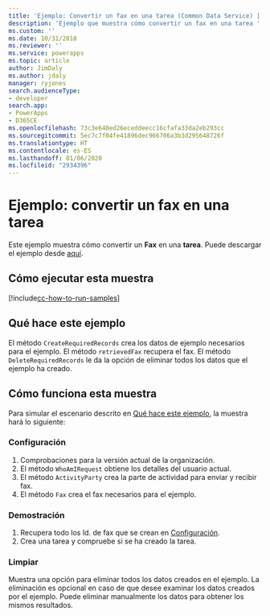 ```yaml
---
title: 'Ejemplo: Convertir un fax en una tarea (Common Data Service) | Microsoft Docs'
description: 'Ejemplo que muestra cómo convertir un fax en una tarea '
ms.custom: ''
ms.date: 10/31/2018
ms.reviewer: ''
ms.service: powerapps
ms.topic: article
author: JimDaly
ms.author: jdaly
manager: ryjones
search.audienceType:
- developer
search.app:
- PowerApps
- D365CE
ms.openlocfilehash: 73c3e640ed26eceddeecc16cfafa33da2eb293cc
ms.sourcegitcommit: 5ec7c7f04fe41896dec966706a3b3d295648726f
ms.translationtype: HT
ms.contentlocale: es-ES
ms.lasthandoff: 01/06/2020
ms.locfileid: "2934396"
---
```

# <a name="sample-convert-a-fax-to-a-task"></a>Ejemplo: convertir un fax en una tarea

<!-- https://docs.microsoft.com/dynamics365/customer-engagement/developer/sample-convert-fax-task -->


Este ejemplo muestra cómo convertir un **Fax** en una **tarea**. Puede descargar el ejemplo desde [aquí](https://github.com/Microsoft/PowerApps-Samples/tree/master/cds/orgsvc/C%23/ConvertFaxToTask).

## <a name="how-to-run-this-sample"></a>Cómo ejecutar esta muestra

[!include[cc-how-to-run-samples](../../includes/cc-how-to-run-samples.md)]


## <a name="what-this-sample-does"></a>Qué hace este ejemplo

El método `CreateRequiredRecords` crea los datos de ejemplo necesarios para el ejemplo. El método `retrievedFax` recupera el fax. El método `DeleteRequiredRecords` le da la opción de eliminar todos los datos que el ejemplo ha creado.

## <a name="how-this-sample-works"></a>Cómo funciona esta muestra

Para simular el escenario descrito en [Qué hace este ejemplo](#what-this-sample-does), la muestra hará lo siguiente:

### <a name="setup"></a>Configuración

1. Comprobaciones para la versión actual de la organización.
1. El método `WhoAmIRequest` obtiene los detalles del usuario actual.
1. El método `ActivityParty` crea la parte de actividad para enviar y recibir fax.
1. El método `Fax` crea el fax necesarios para el ejemplo.


### <a name="demonstrate"></a>Demostración

1. Recupera todo los Id. de fax que se crean en [Configuración](#setup).
2. Crea una tarea y compruebe si se ha creado la tarea. 

### <a name="clean-up"></a>Limpiar

Muestra una opción para eliminar todos los datos creados en el ejemplo. La eliminación es opcional en caso de que desee examinar los datos creados por el ejemplo. Puede eliminar manualmente los datos para obtener los mismos resultados.
